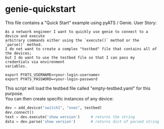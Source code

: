 # genie-quickstart

This file contains a "Quick Start" example using pyATS / Genie.  User Story:

    As a network engineer I want to quickly use genie to connect to a device and execute
    arbitrary commands either using the `execute()` method or the `parse()` method.
    I do not want to create a complex "testbed" file that contains all of the devices;
    but I do want to use the testbed file so that I can pass my credentials via environment
    variables.  

```shell script
export PYATS_USERNAME=<your-login-username>
export PYATS_PASSWORD=<your-login-password
```    

This script will load the testbed file called "empty-testbed.yaml" for this purpose.    
You can then create specific instances of any device:

```python
dev = add_device("switch1", "nxos", testbed)
dev.connect()
text = dev.execute('show version')     # returns the string
data = dev.parse('show version')       # returns dict of parsed string
```    

